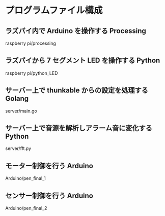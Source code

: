 # プログラムファイル構成

## ラズパイ内で Arduino を操作する Processing

raspberry pi/processing

## ラズパイから 7 セグメント LED を操作する Python

raspberry pi/python_LED

## サーバー上で thunkable からの設定を処理する Golang

server/main.go

## サーバー上で音源を解析しアラーム音に変化する Python

server/fft.py

## モーター制御を行う Arduino

Arduino/pen_final_1

## センサー制御を行う Arduino

Arduino/pen_final_2
